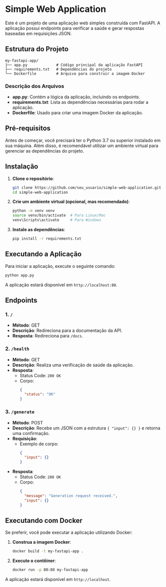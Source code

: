 # Simple Web Application

Este é um projeto de uma aplicação web simples construída com FastAPI. A aplicação possui endpoints para verificar a saúde e gerar respostas baseadas em requisições JSON.

## Estrutura do Projeto

```
my-fastapi-app/
├── app.py             # Código principal da aplicação FastAPI
├── requirements.txt   # Dependências do projeto
└── Dockerfile         # Arquivo para construir a imagem Docker
```

### Descrição dos Arquivos

- **app.py**: Contém a lógica da aplicação, incluindo os endpoints.
- **requirements.txt**: Lista as dependências necessárias para rodar a aplicação.
- **Dockerfile**: Usado para criar uma imagem Docker da aplicação.

## Pré-requisitos

Antes de começar, você precisará ter o Python 3.7 ou superior instalado em sua máquina. Além disso, é recomendável utilizar um ambiente virtual para gerenciar as dependências do projeto.

## Instalação

1. **Clone o repositório**:
   ```bash
   git clone https://github.com/seu_usuario/simple-web-application.git
   cd simple-web-application
   ```

2. **Crie um ambiente virtual (opcional, mas recomendado)**:
   ```bash
   python -m venv venv
   source venv/bin/activate  # Para Linux/Mac
   venv\Scripts\activate     # Para Windows
   ```

3. **Instale as dependências**:
   ```bash
   pip install -r requirements.txt
   ```

## Executando a Aplicação

Para iniciar a aplicação, execute o seguinte comando:

```bash
python app.py
```

A aplicação estará disponível em `http://localhost:80`.

## Endpoints

### 1. `/`

- **Método**: GET
- **Descrição**: Redireciona para a documentação da API.
- **Resposta**: Redireciona para `/docs`.

### 2. `/health`

- **Método**: GET
- **Descrição**: Realiza uma verificação de saúde da aplicação.
- **Resposta**:
  - Status Code: `200 OK`
  - Corpo:
    ```json
    {
      "status": "OK"
    }
    ```

### 3. `/generate`

- **Método**: POST
- **Descrição**: Recebe um JSON com a estrutura `{ "input": {} }` e retorna uma confirmação.
- **Requisição**:
  - Exemplo de corpo:
    ```json
    {
      "input": {}
    }
    ```
- **Resposta**:
  - Status Code: `200 OK`
  - Corpo:
    ```json
    {
      "message": "Generation request received.",
      "input": {}
    }
    ```

## Executando com Docker

Se preferir, você pode executar a aplicação utilizando Docker:

1. **Construa a imagem Docker**:
   ```bash
   docker build -t my-fastapi-app .
   ```

2. **Execute o contêiner**:
   ```bash
   docker run -p 80:80 my-fastapi-app
   ```

A aplicação estará disponível em `http://localhost`.

